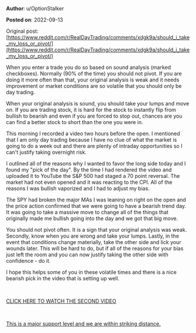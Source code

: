 **Author**: u/OptionStalker

**Posted on**: 2022-09-13

Original post: [https://www.reddit.com/r/RealDayTrading/comments/xdgk9a/should_i_take_my_loss_or_pivot/](https://www.reddit.com/r/RealDayTrading/comments/xdgk9a/should_i_take_my_loss_or_pivot/)

When you enter a trade you do so based on sound analysis (marked checkboxes). Normally (90% of the time) you should not pivot. If you are doing it more often than that, your original analysis is weak and it needs improvement or market conditions are so volatile that you should only be day trading.

When your original analysis is sound, you should take your lumps and move on. If you are trading stock, it is hard for the stock to instantly flip from bullish to bearish and even if you are forced to stop out, chances are you can find a better stock to short than the one you were in.

This morning I recorded a video two hours before the open. I mentioned that I am only day trading because I have no clue of what the market is going to do a week out and there are plenty of intraday opportunities so I can't justify taking overnight risk.

I outlined all of the reasons why I wanted to favor the long side today and I found my "pick of the day". By the time I had rendered the video and uploaded it to YouTube the S&P 500 had staged a 70 point reversal. The market had not even opened and it was reacting to the CPI. All of the reasons I was bullish vaporized and I had to adjust my bias.

The SPY had broken the major MAs I was leaning on right on the open and the price action confirmed that we were going to have a bearish trend day. It was going to take a massive move to change all of the things that originally made me bullish going into the day and we got that big move.

You should not pivot often. It is a sign that your original analysis was weak. Secondly, know when you are wrong and take your lumps. Lastly, in the event that conditions change materially, take the other side and lick your wounds later. This will be hard to do, but if all of the reasons for your bias just left the room and you can now justify taking the other side with confidence - do it.

I hope this helps some of you in these volatile times and there is a nice bearish pick in the video that is setting up well.

&#x200B;

[CLICK HERE TO WATCH THE SECOND VIDEO](https://www.youtube.com/watch?v=ecH4Px5NeFQ&feature=youtu.be)

&#x200B;

[This is a major support level and we are within striking distance.](<img src="cache/images/819343a9fdd5744b758e4a8a6867e681.png" alt="Reddit Image">)